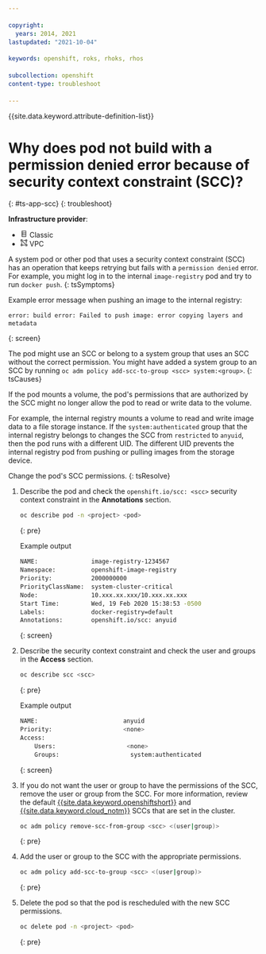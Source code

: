 ```yaml
---

copyright:
  years: 2014, 2021
lastupdated: "2021-10-04"

keywords: openshift, roks, rhoks, rhos

subcollection: openshift
content-type: troubleshoot

---
```


{{site.data.keyword.attribute-definition-list}}

  

# Why does pod not build with a permission denied error because of security context constraint (SCC)?
{: #ts-app-scc}
{: troubleshoot}

**Infrastructure provider**:
* <img src="images/icon-classic.png" alt="Classic infrastructure provider icon" width="15" style="width:15px; border-style: none"/> Classic
* <img src="images/icon-vpc.png" alt="VPC infrastructure provider icon" width="15" style="width:15px; border-style: none"/> VPC


A system pod or other pod that uses a security context constraint (SCC) has an operation that keeps retrying but fails with a `permission denied` error. For example, you might log in to the internal `image-registry` pod and try to run `docker push`.
{: tsSymptoms}

Example error message when pushing an image to the internal registry:
```
error: build error: Failed to push image: error copying layers and metadata
```
{: screen}


The pod might use an SCC or belong to a system group that uses an SCC without the correct permission. You might have added a system group to an SCC by running `oc adm policy add-scc-to-group <scc> system:<group>`.
{: tsCauses}

If the pod mounts a volume, the pod's permissions that are authorized by the SCC might no longer allow the pod to read or write data to the volume.

For example, the internal registry mounts a volume to read and write image data to a file storage instance. If the `system:authenticated` group that the internal registry belongs to changes the SCC from `restricted` to `anyuid`, then the pod runs with a different UID. The different UID prevents the internal registry pod from pushing or pulling images from the storage device.


Change the pod's SCC permissions.
{: tsResolve}

1. Describe the pod and check the `openshift.io/scc: <scc>` security context constraint in the **Annotations** section.
    ```sh
    oc describe pod -n <project> <pod>
    ```
    {: pre}

    Example output

    ```sh
    NAME:               image-registry-1234567
    Namespace:          openshift-image-registry
    Priority:           2000000000
    PriorityClassName:  system-cluster-critical
    Node:               10.xxx.xx.xxx/10.xxx.xx.xxx
    Start Time:         Wed, 19 Feb 2020 15:38:53 -0500
    Labels:             docker-registry=default
    Annotations:        openshift.io/scc: anyuid
    ```
    {: screen}

2. Describe the security context constraint and check the user and groups in the **Access** section.
    ```sh
    oc describe scc <scc>
    ```
    {: pre}

    Example output

    ```sh
    NAME:                        anyuid
    Priority:                    <none>
    Access:                        
        Users:                    <none>
        Groups:                    system:authenticated
    ```
    {: screen}

3. If you do not want the user or group to have the permissions of the SCC, remove the user or group from the SCC. For more information, review the default [{{site.data.keyword.openshiftshort}}](/docs/openshift?topic=openshift-openshift_scc#oc_sccs) and [{{site.data.keyword.cloud_notm}}](/docs/openshift?topic=openshift-openshift_scc#ibm_sccs) SCCs that are set in the cluster.
    ```sh
    oc adm policy remove-scc-from-group <scc> <(user|group)>
    ```
    {: pre}

4. Add the user or group to the SCC with the appropriate permissions.
    ```sh
    oc adm policy add-scc-to-group <scc> <(user|group)>
    ```
    {: pre}

5. Delete the pod so that the pod is rescheduled with the new SCC permissions.
    ```sh
    oc delete pod -n <project> <pod>
    ```
    {: pre}






